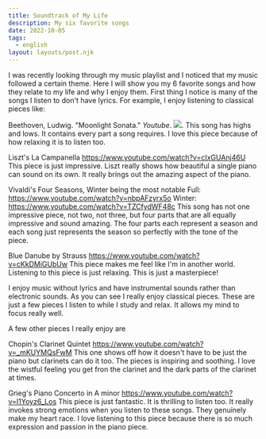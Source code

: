 ```yaml
---
title: Soundtrack of My Life
description: My six favorite songs
date: 2022-10-05
tags:
  - english
layout: layouts/post.njk
---
```


I was recently looking through my music playlist and I noticed that my music followed a certain theme. Here I will show you my 6 favorite songs and how they relate to my life and why I enjoy them. First thing I notice is many of the songs I listen to don't have lyrics. For example, I enjoy listening to classical pieces like: 

Beethoven, Ludwig. "Moonlight Sonata." *Youtube*. ![](https://www.youtube.com/watch?v=4591dCHe_sE).
This song has highs and lows. It contains every part a song requires. I love this piece because of how relaxing it is to listen too.

Liszt's La Campanella
https://www.youtube.com/watch?v=cIxGUAnj46U
This piece is just impressive. Liszt really shows how beautiful a single piano can sound on its own. It really brings out the amazing aspect of the piano.

Vivaldi's Four Seasons, Winter being the most notable
Full: https://www.youtube.com/watch?v=nbpAFzyrx5o
Winter: https://www.youtube.com/watch?v=TZCfydWF48c
This song has not one impressive piece, not two, not three, but four parts that are all equally impressive and sound amazing. The four parts each represent a season and each song just represents the season so perfectly with the tone of the piece.

Blue Danube by Strauss
https://www.youtube.com/watch?v=cKkDMiGUbUw
This piece makes me feel like I'm in another world. Listening to this piece is just relaxing. This is just a masterpiece!

I enjoy music without lyrics and have instrumental sounds rather than electronic sounds. As you can see I really enjoy classical pieces. These are just a few pieces I listen to while I study and relax. It allows my mind to focus really well. 

A few other pieces I really enjoy are

Chopin's Clarinet Quintet
https://www.youtube.com/watch?v=_mKUYMQsFwM
This one shows off how it doesn't have to be just the piano but clarinets can do it too. The pieces is inspiring and soothing. I love the wistful feeling you get fron the clarinet and the dark parts of the clarinet at times.

Grieg's Piano Concerto in A minor
https://www.youtube.com/watch?v=I1Yoyz6_Los
This piece is just fantastic. It is thrilling to listen too. It really invokes strong emotions when you listen to these songs. They genuinely make my heart race. I love listening to this piece because there is so much expression and passion in the piano piece.
